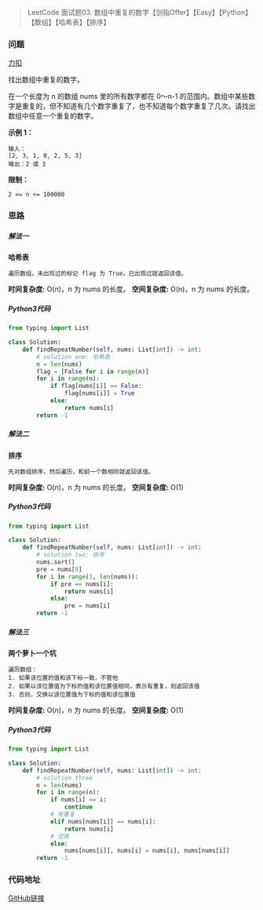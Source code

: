> LeetCode 面试题03. 数组中重复的数字【剑指Offer】【Easy】【Python】【数组】【哈希表】【排序】

### 问题

[力扣](https://leetcode-cn.com/problems/shu-zu-zhong-zhong-fu-de-shu-zi-lcof/)

找出数组中重复的数字。


在一个长度为 n 的数组 nums 里的所有数字都在 0～n-1 的范围内。数组中某些数字是重复的，但不知道有几个数字重复了，也不知道每个数字重复了几次。请找出数组中任意一个重复的数字。

**示例 1：**

```
输入：
[2, 3, 1, 0, 2, 5, 3]
输出：2 或 3 
```

**限制：**

`2 <= n <= 100000`

### 思路

##### 解法一

**哈希表**

```
遍历数组，未出现过的标记 flag 为 True，已出现过就返回该值。
```

**时间复杂度:** O(n)，n 为 nums 的长度。
**空间复杂度:** O(n)，n 为 nums 的长度。

##### Python3代码

```python
from typing import List

class Solution:
    def findRepeatNumber(self, nums: List[int]) -> int:
        # solution one: 哈希表
        n = len(nums)
        flag = [False for i in range(n)]
        for i in range(n):
            if flag[nums[i]] == False:
                flag[nums[i]] = True
            else:
                return nums[i]
        return -1
```

##### 解法二

**排序**

```
先对数组排序，然后遍历，和前一个数相同就返回该值。
```

**时间复杂度:** O(n)，n 为 nums 的长度。
**空间复杂度:** O(1)

##### Python3代码

```python
from typing import List

class Solution:
    def findRepeatNumber(self, nums: List[int]) -> int:
        # solution two: 排序
        nums.sort()
        pre = nums[0]
        for i in range(1, len(nums)):
            if pre == nums[i]:
                return nums[i]
            else:
                pre = nums[i]
        return -1
```

##### 解法三

**两个萝卜一个坑**

```
遍历数组：
1. 如果该位置的值和该下标一致，不管他
2. 如果以该位置值为下标的值和该位置值相同，表示有重复，则返回该值
3. 否则，交换以该位置值为下标的值和该位置值
```

**时间复杂度:** O(n)，n 为 nums 的长度。
**空间复杂度:** O(1)

##### Python3代码

```python
from typing import List

class Solution:
    def findRepeatNumber(self, nums: List[int]) -> int:
        # solution three
        n = len(nums)
        for i in range(n):
            if nums[i] == i:
                continue
            # 有重复
            elif nums[nums[i]] == nums[i]:
                return nums[i]
            # 交换
            else:
                nums[nums[i]], nums[i] = nums[i], nums[nums[i]]
        return -1
```

### 代码地址

[GitHub链接](https://github.com/Wonz5130/LeetCode-Solutions/blob/master/solutions/Interview-03-shu-zu-zhong-zhong-fu-de-shu-zi-lcof/03.py)